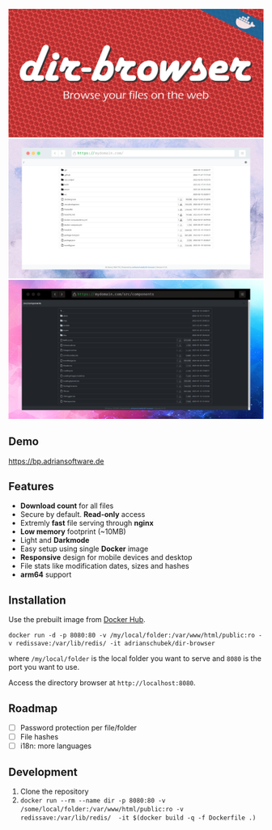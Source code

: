 <div align="center">

![](dir-browser.png)
![](p1.png)
![](p2.png)

</div>

## Demo

https://bp.adriansoftware.de

## Features
- **Download count** for all files
- Secure by default. **Read-only** access
- Extremly **fast** file serving through **nginx**
- **Low memory** footprint (~10MB)
- Light and **Darkmode**
- Easy setup using single **Docker** image
- **Responsive** design for mobile devices and desktop
- File stats like modification dates, sizes and hashes
- **arm64** support
<!-- - **Password protection** for files and folders -->

## Installation

Use the prebuilt image from [Docker Hub](https://hub.docker.com/r/adrianschubek/dir-browser/tags).


```
docker run -d -p 8080:80 -v /my/local/folder:/var/www/html/public:ro -v redissave:/var/lib/redis/ -it adrianschubek/dir-browser
```

where `/my/local/folder` is the local folder you want to serve and `8080` is the port you want to use.

Access the directory browser at `http://localhost:8080`.



## Roadmap
- [ ] Password protection per file/folder
- [ ] File hashes
- [ ] i18n: more languages

## Development

1. Clone the repository
2. `docker run --rm --name dir -p 8080:80 -v /some/local/folder:/var/www/html/public:ro -v redissave:/var/lib/redis/  -it $(docker build -q -f Dockerfile .)`

<!-- Directory Browser / Lister drop-in

docker run --rm --name dir -p 8080:80 -v /home/adrian/Uni/BP/frontend:/var/www/html/public:ro  -it $(docker build -q .)
docker run --restart always --rm --name dir -p 8080:80 -v /home/adrian/Uni/BP/frontend:/var/www/html/public:ro  -it adrianschubek/dir-browser

docker run --rm --name dir -p 8080:80 -v /home/adrian/Uni/BP/frontend:/var/www/html/public:ro -v redissave:/var/lib/redis/  -it $(docker build -q -f Dockerfile .) -->
